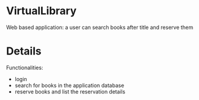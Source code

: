 # VirtualLibrary
Web based application: a user can search books after title and reserve them

# Details 
Functionalities:
- login
- search for books in the application database
- reserve books and list the reservation details
